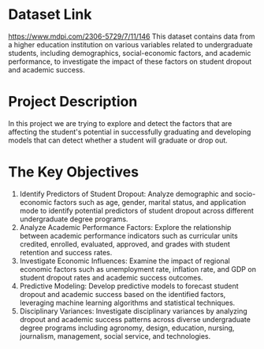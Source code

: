 # Dataset Link
https://www.mdpi.com/2306-5729/7/11/146
This dataset contains data from a higher education institution on
various variables related to undergraduate students, including
demographics, social-economic factors, and academic performance, to
investigate the impact of these factors on student dropout and academic
success.

# Project Description
In this project we are trying to explore and detect
the factors that are affecting the student's potential in successfully
graduating and developing models that can detect whether a
student will graduate or drop out. 

# The Key Objectives
1. Identify Predictors of Student Dropout: Analyze demographic and socio-economic
factors such as age, gender, marital status, and application mode to identify potential
predictors of student dropout across different undergraduate degree programs.
2. Analyze Academic Performance Factors: Explore the relationship between academic
performance indicators such as curricular units credited, enrolled, evaluated,
approved, and grades with student retention and success rates.
3. Investigate Economic Influences: Examine the impact of regional economic factors
such as unemployment rate, inflation rate, and GDP on student dropout rates and
academic success outcomes.
4. Predictive Modeling: Develop predictive models to forecast student dropout and
academic success based on the identified factors, leveraging machine learning
algorithms and statistical techniques.
5. Disciplinary Variances: Investigate disciplinary variances by analyzing dropout and
academic success patterns across diverse undergraduate degree programs including
agronomy, design, education, nursing, journalism, management, social service, and
technologies.
